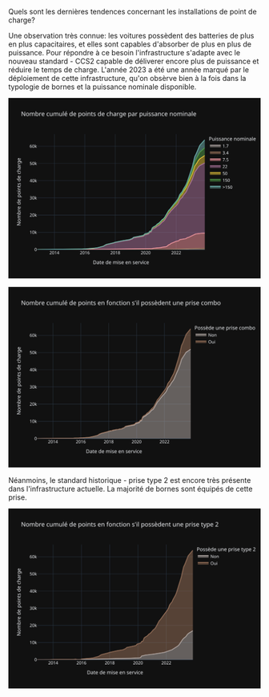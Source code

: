 Quels sont les dernières tendences concernant les installations de point de charge? 

Une observation très connue: les voitures possèdent des batteries de plus en plus capacitaires, et elles sont capables d'absorber de plus en plus de puissance. Pour répondre à ce besoin l'infrastructure s'adapte avec le nouveau standard - CCS2 capable de déliverer encore plus de puissance et réduire le temps de charge. L'année 2023 a été une année marqué par le déploiement de cette infrastructure, qu'on obsèrve bien à la fois dans la typologie de bornes et la puissance nominale disponible.

![Puissance nominale](img/6_power.svg)


![Présence de connecteur CCS](img/6_ccs.svg)

Néanmoins, le standard historique - prise type 2 est encore très présente dans l'infrastructure actuelle. La majorité de bornes sont équipés de cette prise.

![Présence de connecteur Type 2](img/6_t2.svg)


